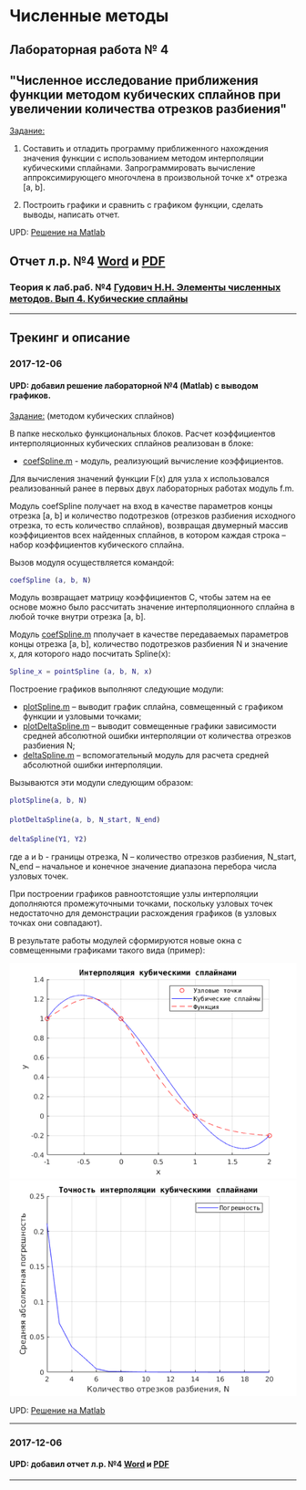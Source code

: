 # Численные методы

## Лабораторная работа № 4
## "Численное исследование приближения функции методом кубических сплайнов при увеличении количества отрезков разбиения"

[Задание:](./NM/Lab04/%D0%97%D0%B0%D0%B4%D0%B0%D0%BD%D0%B8%D0%B504.txt)

1. Составить и отладить программу приближенного нахождения значения функции с использованием методом интерполяции кубическими сплайнами.
Запрограммировать вычисление аппроксимирующего многочлена в произвольной точке x* отрезка [a, b].


2. Построить графики и сравнить с графиком функции, сделать выводы, написать отчет.

UPD: [Решение на Matlab](./NM/Lab04/matlab)

## Отчет л.р. №4 [Word](https://cloud.mail.ru/public/9ok7/ozrmF7Qnm) и [PDF](https://cloud.mail.ru/public/5Pny/ynbZeF6jm)
### Теория к лаб.раб. №4 [Гудович Н.Н. Элементы численных методов. Вып 4. Кубические сплайны](https://cloud.mail.ru/public/FKum/kPAac3XDU)
-------


## Трекинг и описание


### 2017-12-06
#### UPD: добавил решение лабораторной №4 (Matlab) с выводом графиков.
[Задание:](./NM/Lab04/%D0%97%D0%B0%D0%B4%D0%B0%D0%BD%D0%B8%D0%B504.txt)
(методом кубических сплайнов)

В папке несколько функциональных блоков. Расчет коэффициентов интерполяционных кубических сплайнов реализован в блоке:

- [coefSpline.m](./NM/Lab04/matlab/coefSpline.m) - модуль, реализующий вычисление коэффициентов.

Для вычисления значений функции F(x) для узла x использовался реализованный ранее в первых двух лабораторных работах модуль f.m.


Модуль coefSpline получает на вход в качестве параметров концы отрезка [a, b] и количество подотрезков (отрезков разбиения исходного отрезка, то есть количество сплайнов), возвращая двумерный массив коэффициентов всех найденных сплайнов, в котором каждая строка – набор коэффициентов
кубического сплайна.

Вызов модуля осуществляется командой:

```matlab
coefSpline (a, b, N)
```
Модуль возвращает матрицу коэффициентов С, чтобы затем на ее основе можно было рассчитать значение интерполяционного сплайна в любой точке внутри
отрезка [a, b].

Модуль [coefSpline.m](./NM/Lab04/matlab/coefSpline.m) пполучает в качестве передаваемых параметров концы отрезка [a, b], количество подотрезков разбиения N и значение x, для которого надо посчитать Spline(x): 
```matlab
Spline_x = pointSpline (a, b, N, x) 
```

Построение графиков выполняют следующие модули:
- [plotSpline.m](./NM/Lab04/matlab/plotSpline.m) – выводит график сплайна, совмещенный с графиком функции и
узловыми точками;
- [plotDeltaSpline.m](./NM/Lab04/matlab/plotDeltaSpline.m) – выводит совмещенные графики зависимости средней
абсолютной ошибки интерполяции от количества отрезков разбиения N;
- [deltaSpline.m](./NM/Lab04/matlab/deltaSpline.m) – вспомогательный модуль для расчета средней абсолютной
ошибки интерполяции.


Вызываются эти модули следующим образом:

```matlab
plotSpline(a, b, N)

plotDeltaSpline(a, b, N_start, N_end)

deltaSpline(Y1, Y2) 
```

где a и b - границы отрезка, N – количество отрезков разбиения, N_start, N_end – начальное и конечное значение диапазона перебора числа узловых точек.

При построении графиков равноотстоящие узлы интерполяции дополняются промежуточными точками, поскольку узловых точек недостаточно для демонстрации расхождения графиков (в узловых точках они совпадают). 


В результате работы модулей сформируются новые окна с совмещенными графиками такого вида (пример):

![Пример графика](./NM/Lab04/img/N3.png)
![Пример графика](./NM/Lab04/img/Delta_2-20.png)

UPD: [Решение на Matlab](./NM/Lab04/matlab)

-------


### 2017-12-06
#### UPD: добавил отчет л.р. №4 [Word](https://cloud.mail.ru/public/9ok7/ozrmF7Qnm) и [PDF](https://cloud.mail.ru/public/5Pny/ynbZeF6jm)

-------